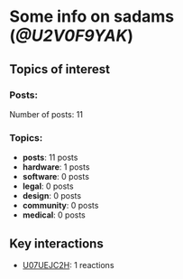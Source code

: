 # Some info on sadams (_@U2V0F9YAK_)


## Topics of interest

### Posts: 

Number of posts: 11

### Topics:

* __posts__: 11 posts
* __hardware__: 1 posts
* __software__: 0 posts
* __legal__: 0 posts
* __design__: 0 posts
* __community__: 0 posts
* __medical__: 0 posts

## Key interactions 

* [U07UEJC2H](./U07UEJC2H.md): 1 reactions
